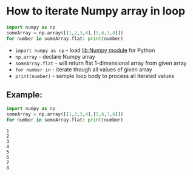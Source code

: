 # How to iterate Numpy array in loop

```python
import numpy as np
someArray = np.array([[1,2,3,4],[5,6,7,8]])
for number in someArray.flat: print(number)
```

- `import numpy as np` - load [lib:Numpy module](/python-numpy/how-to-install-python-numpy-lib) for Python
- `np.array` - declare Numpy array
- `someArray.flat` - will return flat 1-dimensional array from given array
- `for number in` - iterate though all values of given array
- `print(number)` - sample loop body to process all iterated values

## Example: 
```python
import numpy as np
someArray = np.array([[1,2,3,4],[5,6,7,8]])
for number in someArray.flat: print(number)
```
```
1
2
3
4
5
6
7
8

```

